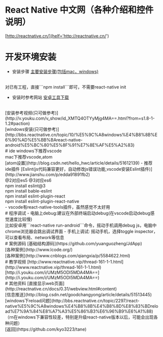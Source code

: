 # React Native 中文网（各种介绍和控件说明）
[http://reactnative.cn/](helf='http://reactnative.cn/')

# 开发环境安装
- 安装步骤
[主要安装步骤(包括mac，windows)](http://reactnative.cn/docs/0.35/getting-started.html)
<br>
对已有工程，直接```npm install```即可，不需要react-native init

- 安装时参考网站
[安卓工具下载](http://www.androiddevtools.cn/)
<br>
[安装参考视频(只可做参考)](http://v.youku.com/v_show/id_XMTQ4OTYyMjg4MA==.html?from=s1.8-1-1.2#paction)
<br>
[windows安装(只可做参考)](http://bbs.reactnative.cn/topic/10/%E5%9C%A8windows%E4%B8%8B%E6%90%AD%E5%BB%BAreact-native-android%E5%BC%80%E5%8F%91%E7%8E%AF%E5%A2%83)

<br>
# ide
windows下推荐vscode
<br>
mac下推荐vscode,atom
<br>
[atom设置](http://blog.csdn.net/hello_hwc/article/details/51612139)
- 推荐ide插件
[Eslint(js代码兼容更好，自动修改js错误功能,vscode安装Eslint插件)](http://www.jianshu.com/p/edda91891fb2)
<br>@2对应es5 @3对应es6
<br>
npm install eslint@3
<br>
npm install bable-eslint
<br>
npm install eslint-plugin-react
<br>
npm install eslint-plugin-react-native
<br>
- vscode有react-native-tools插件，虽然感觉不太好用
<br>
# 程序调试
- 电脑上debug:建议在外部终端启动debug(在vscode启动debug感觉速度比较慢)
<br>
比如安卓用```react-native run-android```命令，摇动手机调用debug js，电脑中chrome浏览器会跳出调试界面
- 手机上调试:
摇动手机，选择toggle inspector，可以查看布局、network等信息
<br>
# 案例源码
[基础结构源码](https://github.com/yuanguozheng/JdApp)
<br>
[各种案例](http://www.lcode.org/)
<br>
[各种案例](http://www.cnblogs.com/qiangxia/p/5584622.html)
<br>
# 教学视频
[http://www.reactnative.vip/thread-161-1-1.html](http://www.reactnative.vip/thread-161-1-1.html)
<br>
[http://i.youku.com/i/UMzM5ODI5MDA4MA==](http://i.youku.com/i/UMzM5ODI5MDA4MA==)

<br>
# 其他资料
[直接显示web页面](http://reactnative.cn/docs/0.31/webview.html#content)
<br>
[信息推送](http://blog.csdn.net/goodchangyong/article/details/51513445)
<br>
[windows下reload问题](http://bbs.reactnative.cn/topic/2297/react-native%E5%9C%A8windows%E4%B8%8B%E4%B8%8D%E8%83%BDreload%E7%9A%84%E8%A7%A3%E5%86%B3%E6%96%B9%E6%A1%88)
（rn在windows下兼容性较差，特别是升级react-native版本以后，可能会出现各种问题）

<br>
[返回](https://github.com/kyo3223/tane)